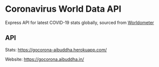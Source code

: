 # Coronavirus World Data API
 
Express API for latest COVID-19 stats globally, sourced from [Worldometer](https://www.worldometers.info/coronavirus/)

## API

Stats: https://gocorona-aibuddha.herokuapp.com/

Website: https://gocorona.aibuddha.in/

